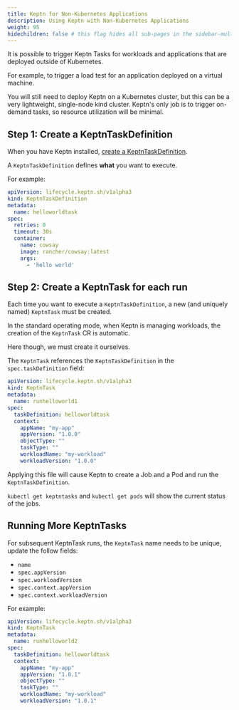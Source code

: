 ```yaml
---
title: Keptn for Non-Kubernetes Applications
description: Using Keptn with Non-Kubernetes Applications
weight: 95
hidechildren: false # this flag hides all sub-pages in the sidebar-multicard.html
---
```


It is possible to trigger Keptn Tasks for workloads and applications that are deployed outside of Kubernetes.

For example, to trigger a load test for an application deployed on a virtual machine.

You will still need to deploy Keptn on a Kubernetes cluster, but this can be a very lightweight, single-node kind cluster.
Keptn's only job is to trigger on-demand tasks, so resource utilization will be minimal.

## Step 1: Create a KeptnTaskDefinition

When you have Keptn installed, [create a KeptnTaskDefinition](../implementing/tasks/).

A `KeptnTaskDefinition` defines **what** you want to execute.

For example:

```yaml
apiVersion: lifecycle.keptn.sh/v1alpha3
kind: KeptnTaskDefinition
metadata:
  name: helloworldtask
spec:
  retries: 0
  timeout: 30s
  container:
    name: cowsay
    image: rancher/cowsay:latest
    args:
      - 'hello world'
```

## Step 2: Create a KeptnTask for each run

Each time you want to execute a `KeptnTaskDefinition`, a new (and uniquely named) `KeptnTask` must be created.

In the standard operating mode, when Keptn is managing workloads, the creation of the `KeptnTask` CR is automatic.

Here though, we must create it ourselves.

The `KeptnTask` references the `KeptnTaskDefinition` in the `spec.taskDefinition` field:

```yaml
apiVersion: lifecycle.keptn.sh/v1alpha3
kind: KeptnTask
metadata:
  name: runhelloworld1
spec:
  taskDefinition: helloworldtask
  context:
    appName: "my-app"
    appVersion: "1.0.0"
    objectType: ""
    taskType: ""
    workloadName: "my-workload"
    workloadVersion: "1.0.0"
```

Applying this file will cause Keptn to create a Job and a Pod and run the `KeptnTaskDefinition`.

`kubectl get keptntasks` and `kubectl get pods` will show the current status of the jobs.

## Running More KeptnTasks

For subsequent KeptnTask runs, the `KeptnTask` name needs to be unique, update the follow fields:

- `name`
- `spec.appVersion`
- `spec.workloadVersion`
- `spec.context.appVersion`
- `spec.context.workloadVersion`

For example:

```yaml
apiVersion: lifecycle.keptn.sh/v1alpha3
kind: KeptnTask
metadata:
  name: runhelloworld2
spec:
  taskDefinition: helloworldtask
  context:
    appName: "my-app"
    appVersion: "1.0.1"
    objectType: ""
    taskType: ""
    workloadName: "my-workload"
    workloadVersion: "1.0.1"
```
